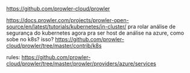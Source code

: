 https://github.com/prowler-cloud/prowler

https://docs.prowler.com/projects/prowler-open-source/en/latest/tutorials/kubernetes/in-cluster/
pra rolar análise de segurança do kubernetes
agora pra ser host de análise na azure, como sobe no k8s?
isso?
https://github.com/prowler-cloud/prowler/tree/master/contrib/k8s

rules:
https://github.com/prowler-cloud/prowler/tree/master/prowler/providers/azure/services
